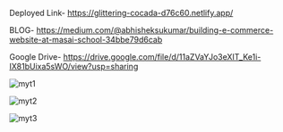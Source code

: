 Deployed Link- https://glittering-cocada-d76c60.netlify.app/

BLOG- https://medium.com/@abhisheksukumar/building-e-commerce-website-at-masai-school-34bbe79d6cab

Google Drive- https://drive.google.com/file/d/11aZVaYJo3eXIT_Ke1i-IX81bUixa5sWO/view?usp=sharing

![myt1](https://user-images.githubusercontent.com/20414667/172050497-67791450-c0e9-4fb0-9716-5ef475b9306c.JPG)

![myt2](https://user-images.githubusercontent.com/20414667/172050579-eafbf464-c0b8-460b-b718-73b8866ed346.JPG)

![myt3](https://user-images.githubusercontent.com/20414667/172050741-8c8fd0de-e2d5-4cbf-8f73-590e145473e0.JPG)

